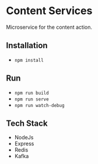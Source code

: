 # Content Services
Microservice for the content action.

## Installation
- `npm install`

## Run
- `npm run build`
- `npm run serve`
- `npm run watch-debug`

## Tech Stack
- NodeJs
- Express
- Redis
- Kafka

